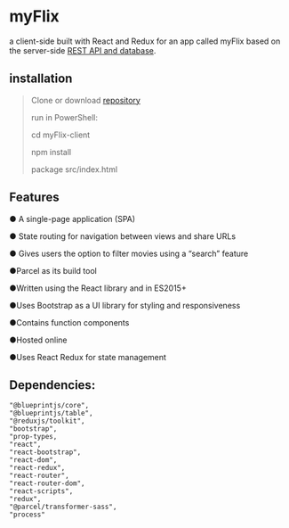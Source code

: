 # myFlix
a client-side built with React and Redux for an app called myFlix based on the server-side [REST API and database](https://github.com/kamilaut/movie_api).

## installation 
>Clone or download [repository](https://github.com/kamilaut/movie_api)
>
>run in PowerShell:
>
>cd myFlix-client 
>
>npm install
>
>package src/index.html

## Features 
<p>● A single-page application (SPA)</p>
<p>● State routing for navigation between views and share URLs</p>
<p>● Gives users the option to filter movies using a “search” feature</p>
<p>●Parcel as its build tool</p>
<p>●Written using the React library and in ES2015+</p>
<p>●Uses Bootstrap as a UI library for styling and responsiveness</p>
<p>●Contains function components</p>
<p>●Hosted online</p>
<p>●Uses React Redux for state management </p>



## Dependencies:
    "@blueprintjs/core",
    "@blueprintjs/table",
    "@reduxjs/toolkit",
    "bootstrap", 
    "prop-types,
    "react",
    "react-bootstrap",
    "react-dom",
    "react-redux",
    "react-router",
    "react-router-dom",
    "react-scripts",
    "redux",
    "@parcel/transformer-sass",
    "process"
    
    
